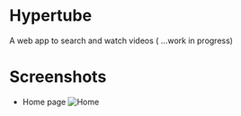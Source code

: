 # Hypertube
A web  app to search and watch videos ( ...work in progress)
# Screenshots
* Home page
![Home](server/public/images/Home.png)
